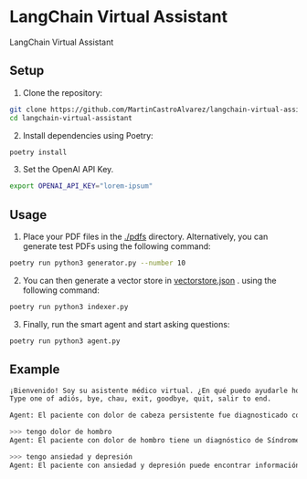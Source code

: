 # LangChain Virtual Assistant

LangChain Virtual Assistant

## Setup

1. Clone the repository:

```bash
git clone https://github.com/MartinCastroAlvarez/langchain-virtual-assistant.git
cd langchain-virtual-assistant
```

2. Install dependencies using Poetry:

```bash
poetry install
```
3. Set the OpenAI API Key.

```bash
export OPENAI_API_KEY="lorem-ipsum"
```

## Usage

1. Place your PDF files in the [./pdfs](./pdfs) directory. Alternatively, you can generate test PDFs using the following command:

```bash
poetry run python3 generator.py --number 10
```

2. You can then generate a vector store in [vectorstore.json](vectorstore.json) . using the following command:

```bash
poetry run python3 indexer.py
```

3. Finally, run the smart agent and start asking questions:

```bash
poetry run python3 agent.py
```

## Example

```bash
¡Bienvenido! Soy su asistente médico virtual. ¿En qué puedo ayudarle hoy?
Type one of adiós, bye, chau, exit, goodbye, quit, salir to end.
```

```bash
Agent: El paciente con dolor de cabeza persistente fue diagnosticado con cefalea tensional por el Dr. Sergio Romero el 02/05/2024. La recomendación fue comenzar el tratamiento con la medicación recetada durante 7 días.
```

```bash
>>> tengo dolor de hombro
Agent: El paciente con dolor de hombro tiene un diagnóstico de Síndrome del intestino irritable (SII) y se le recomienda programar una ecografía para descartar complicaciones. Este diagnóstico y recomendación se encuentran en el informe de consulta médica de Daniel Ortega en el archivo 'Daniel_Ortega_07-06-2024.pdf'.
```

```bash
>>> tengo ansiedad y depresión
Agent: El paciente con ansiedad y depresión puede encontrar información relevante en los archivos 'Sophia_Ortega_18-03-2025.pdf', 'Valentina_Ríos_14-09-2024.pdf', 'William_Ríos_20-01-2025.pdf', entre otros.
```
